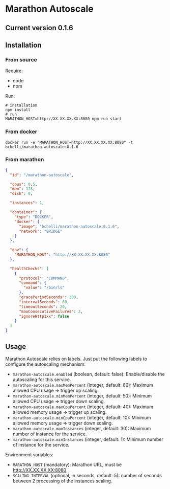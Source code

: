 
# Marathon Autoscale

## Current version 0.1.6

## Installation

### From source
Require:
* node
* npm

Run:
```shell
# installation
npm install
# run
MARATHON_HOST=http://XX.XX.XX.XX:8080 npm run start
```

### From docker
```shell
docker run -e "MARATHON_HOST=http://XX.XX.XX.XX:8080" -t bchelli/marathon-autoscale:0.1.6
```

### From marathon
```json
{
  "id": "/marathon-autoscale",

  "cpus": 0.5,
  "mem": 128,
  "disk": 0,

  "instances": 1,

  "container": {
    "type": "DOCKER",
    "docker": {
      "image": "bchelli/marathon-autoscale:0.1.6",
      "network": "BRIDGE"
    }
  },

  "env": {
    "MARATHON_HOST": "http://XX.XX.XX.XX:8080"
  },

  "healthChecks": [
    {
      "protocol": "COMMAND",
      "command": {
        "value": "/bin/ls"
      },
      "gracePeriodSeconds": 300,
      "intervalSeconds": 60,
      "timeoutSeconds": 20,
      "maxConsecutiveFailures": 3,
      "ignoreHttp1xx": false
    }
  ]
}
```

## Usage

Marathon Autoscale relies on labels. Just put the following labels to configure the autoscaling mechanism:
* ```marathon-autoscale.enabled``` (boolean, default: false): Enable/disable the autoscaling for this service.
* ```marathon-autoscale.maxMemPercent``` (integer, default: 80): Maximum allowed CPU usage => trigger up scaling.
* ```marathon-autoscale.minMemPercent``` (integer, default: 50): Minimum allowed CPU usage => trigger down scaling.
* ```marathon-autoscale.maxCpuPercent``` (integer, default: 40): Maximum allowed memory usage => trigger up scaling.
* ```marathon-autoscale.minCpuPercent``` (integer, default: 10): Minimum allowed memory usage => trigger down scaling.
* ```marathon-autoscale.maxInstances``` (integer, default: 30): Maximum number of instance for the service.
* ```marathon-autoscale.minInstances``` (integer, default: 1): Minimum number of instance for the service.

Environment variables:
* ```MARATHON_HOST``` (mandatory): Marathon URL, must be http://XX.XX.XX.XX:8080
* ```SCALING_INTERVAL``` (optional, in seconds, default: 5): number of seconds between 2 processing of the instances scaling.

